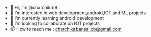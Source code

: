 - 👋 Hi, I’m @charchika19
- 👀 I’m interested in web development,android,IOT and ML projects
- 🌱 I’m currently learning android development
- 💞️ I’m looking to collaborate on IOT projects
- 📫 How to reach me : charchikabansal.cb@gmail.com

<!---
charchika19/charchika19 is a ✨ special ✨ repository because its `README.md` (this file) appears on your GitHub profile.
You can click the Preview link to take a look at your changes.
--->
